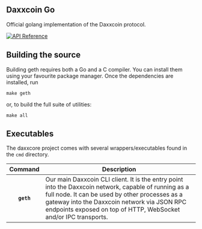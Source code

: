 ## Daxxcoin Go

Official golang implementation of the Daxxcoin protocol.

[![API Reference](
)](https://godoc.org/github.com/daxxcoin/daxxcore)


## Building the source

Building geth requires both a Go and a C compiler.
You can install them using your favourite package manager.
Once the dependencies are installed, run

    make geth

or, to build the full suite of utilities:

    make all

## Executables

The daxxcore project comes with several wrappers/executables found in the `cmd` directory.

| Command    | Description |
|:----------:|-------------|
| **`geth`** | Our main Daxxcoin CLI client. It is the entry point into the Daxxcoin network, capable of running as a full node. It can be used by other processes as a gateway into the Daxxcoin network via JSON RPC endpoints exposed on top of HTTP, WebSocket and/or IPC transports. |
